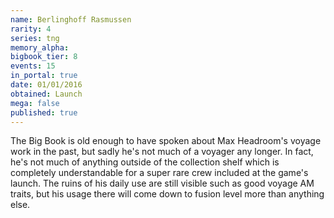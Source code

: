 ```yaml
---
name: Berlinghoff Rasmussen
rarity: 4
series: tng
memory_alpha:
bigbook_tier: 8
events: 15
in_portal: true
date: 01/01/2016
obtained: Launch
mega: false
published: true
---
```


The Big Book is old enough to have spoken about Max Headroom's voyage work in the past, but sadly he's not much of a voyager any longer. In fact, he's not much of anything outside of the collection shelf which is completely understandable for a super rare crew included at the game's launch. The ruins of his daily use are still visible such as good voyage AM traits, but his usage there will come down to fusion level more than anything else.
